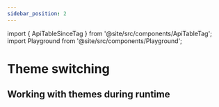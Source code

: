 ```yaml
---
sidebar_position: 2
---
```

import { ApiTableSinceTag } from '@site/src/components/ApiTableTag';
import Playground from '@site/src/components/Playground';

# Theme switching

## Working with themes during runtime

<ApiTableSinceTag message="1.3.0" />

<Playground
  name="theme-switcher"
  height="15rem"
  examplesByName>
</Playground>
